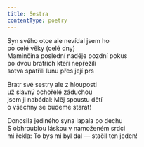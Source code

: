```yaml
---
title: Sestra
contentType: poetry
---
```


<section>

Syn svého otce ale nevídal jsem ho  
po celé věky (celé dny)  
Maminčina poslední naděje pozdní pokus  
po dvou bratřích kteří nepřežili  
sotva spatřili lunu přes její prs

Bratr své sestry ale z hlouposti  
už slavný ochořelé záduchou  
jsem ji nabádal: Měj spoustu dětí  
o všechny se budeme starat!

Donosila jediného syna lapala po dechu  
S obhroublou láskou v namoženém srdci  
mi řekla: To bys mi byl dal — stačil ten jeden!

</section>
